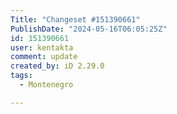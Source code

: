 ```yaml
---
Title: "Changeset #151390661"
PublishDate: "2024-05-16T06:05:25Z"
id: 151390661
user: kentakta
comment: update
created_by: iD 2.29.0
tags:
  - Montenegro

---
```

